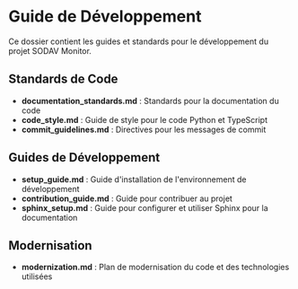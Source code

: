 # Guide de Développement

Ce dossier contient les guides et standards pour le développement du projet SODAV Monitor.

## Standards de Code

- **documentation_standards.md** : Standards pour la documentation du code
- **code_style.md** : Guide de style pour le code Python et TypeScript
- **commit_guidelines.md** : Directives pour les messages de commit

## Guides de Développement

- **setup_guide.md** : Guide d'installation de l'environnement de développement
- **contribution_guide.md** : Guide pour contribuer au projet
- **sphinx_setup.md** : Guide pour configurer et utiliser Sphinx pour la documentation

## Modernisation

- **modernization.md** : Plan de modernisation du code et des technologies utilisées
